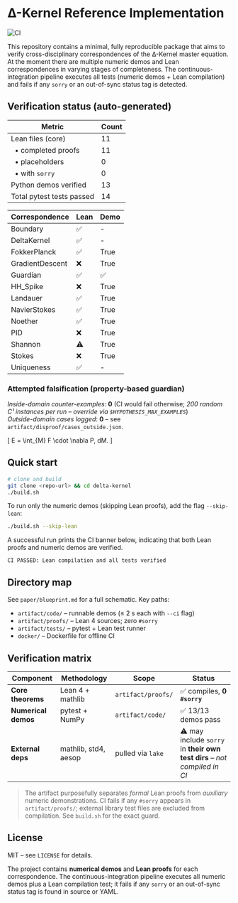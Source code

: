 # Δ-Kernel Reference Implementation

![CI](https://github.com/logicflow/delta/actions/workflows/ci.yml/badge.svg)

This repository contains a minimal, fully reproducible package that aims to verify
cross-disciplinary correspondences of the Δ-Kernel master equation.  At the moment
there are multiple numeric demos and Lean correspondences in varying stages of completeness. The continuous-integration pipeline
executes all tests (numeric demos + Lean compilation) and fails if any `sorry`
or an out-of-sync status tag is detected.

## Verification status (auto-generated)
<!-- STATUS-START -->

| Metric | Count |
|--------|-------|
| Lean files (core) | 11 |
| &nbsp; • completed proofs | 11 |
| &nbsp; • placeholders | 0 |
| &nbsp; • with `sorry` | 0 |
| Python demos verified | 13 |
| Total pytest tests passed | 14 |

| Correspondence | Lean | Demo |
|--------------|------|------|
| Boundary | ✅ | - |
| DeltaKernel | ✅ | - |
| FokkerPlanck | ✅ | True |
| GradientDescent | ❌ | True |
| Guardian | ✅ | ✅ |
| HH_Spike | ❌ | True |
| Landauer | ✅ | True |
| NavierStokes | ✅ | True |
| Noether | ✅ | True |
| PID | ❌ | True |
| Shannon | ⚠ | True |
| Stokes | ❌ | True |
| Uniqueness | ✅ | - |

### Attempted falsification (property-based guardian)

*Inside-domain counter-examples*: **0** (CI would fail otherwise; *200 random C¹ instances per run – override via `$HYPOTHESIS_MAX_EXAMPLES`*)  
*Outside-domain cases logged*: **0** – see `artifact/disproof/cases_outside.json`.

<!-- STATUS-END -->

\[
E = \int_{M} F \cdot \nabla P\, dM.
\]

## Quick start

```bash
# clone and build
git clone <repo-url> && cd delta-kernel
./build.sh
```

To run only the numeric demos (skipping Lean proofs), add the flag `--skip-lean`:

```bash
./build.sh --skip-lean
```

A successful run prints the CI banner below, indicating that both Lean proofs and numeric demos are verified.

```
CI PASSED: Lean compilation and all tests verified
```

## Directory map

See `paper/blueprint.md` for a full schematic. Key paths:

* `artifact/code/` – runnable demos (≤ 2 s each with `--ci` flag)
* `artifact/proofs/` – Lean 4 sources; zero `#sorry`
* `artifact/tests/` – pytest + Lean test runner
* `docker/` – Dockerfile for offline CI

## Verification matrix

| Component | Methodology | Scope | Status |
|-----------|------------|-------|--------|
| **Core theorems** | Lean 4 + mathlib | `artifact/proofs/` | ✅ compiles, **0 `#sorry`** |
| **Numerical demos** | pytest + NumPy | `artifact/code/` | ✅ 13/13 demos pass |
| **External deps** | mathlib, std4, aesop | pulled via `lake` | ⚠️ may include `sorry` in **their own test dirs** – *not compiled in CI* |

> The artifact purposefully separates *formal* Lean proofs from *auxiliary* numeric demonstrations.  CI fails if any `#sorry` appears in `artifact/proofs/`; external library test files are excluded from compilation.  See `build.sh` for the exact guard.

## License

MIT – see `LICENSE` for details. 

The project contains **numerical demos** and **Lean proofs** for each correspondence.
The continuous-integration pipeline executes all numeric demos plus a Lean compilation test; it fails if any
`sorry` or an out-of-sync status tag is found in source or YAML. 